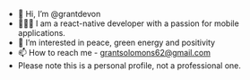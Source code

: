 - 👋 Hi, I’m @grantdevon
- 🧑🏻‍💻 I am a react-native developer with a passion for mobile applications.
- 👀 I’m interested in peace, green energy and positivity
- 📫 How to reach me - grantsolomons62@gmail.com
- Please note this is a personal profile, not a professional one.

<!---
grantdevon/grantdevon is a ✨ special ✨ repository because its `README.md` (this file) appears on your GitHub profile.
You can click the Preview link to take a look at your changes.
--->
